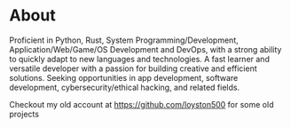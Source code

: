 # About
Proficient in Python, Rust, System Programming/Development, Application/Web/Game/OS Development and DevOps, with a strong ability to quickly adapt to new languages and technologies. A fast learner and versatile developer with a passion for building creative and efficient solutions. Seeking opportunities in app development, software development, cybersecurity/ethical hacking, and related fields.

Checkout my old account at https://github.com/loyston500 for some old projects
